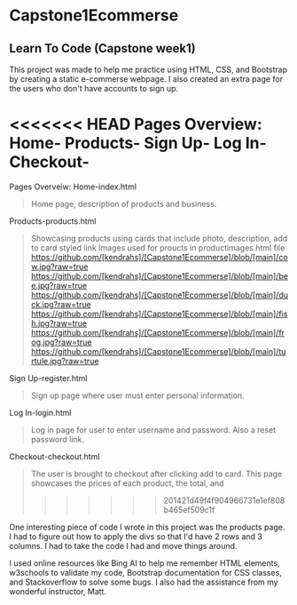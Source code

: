 # Capstone1Ecommerse
Learn To Code (Capstone week1)
---
This project was made to help me practice using HTML, CSS, and Bootstrap by creating a static e-commerse webpage. I also created an extra page for the users who don't have accounts to sign up.

<<<<<<< HEAD
Pages Overview:
Home- 
Products- 
Sign Up- 
Log In- 
Checkout- 
=======
Pages Overveiw:
Home-index.html
>Home page, description of products and business.

Products-products.html
>Showcasing products using cards that include photo, description, add to card styled link
Images used for proucts in productimages.html file
https://github.com/[kendrahs]/[Capstone1Ecommerse]/blob/[main]/cow.jpg?raw=true
https://github.com/[kendrahs]/[Capstone1Ecommerse]/blob/[main]/bee.jpg?raw=true
https://github.com/[kendrahs]/[Capstone1Ecommerse]/blob/[main]/duck.jpg?raw=true
https://github.com/[kendrahs]/[Capstone1Ecommerse]/blob/[main]/fish.jpg?raw=true
https://github.com/[kendrahs]/[Capstone1Ecommerse]/blob/[main]/frog.jpg?raw=true
https://github.com/[kendrahs]/[Capstone1Ecommerse]/blob/[main]/turtule.jpg?raw=true

Sign Up-register.html
>Sign up page where user must enter personal information.

Log In-login.html
>Log in page for user to enter username and password. Also a reset password link.

Checkout-checkout.html
>The user is brought to checkout after clicking add to card. This page showcases the prices of each product, the total, and 
>>>>>>> 201421d49f4f904966731e1ef808b465ef509c1f





One interesting piece of code I wrote in this project was the products page. I had to figure out how to apply the divs so that I'd have 2 rows and 3 columns. I had to take the code I had and move things around. 

I used online resources like Bing AI to help me remember HTML elements, w3schools to validate my code, Bootstrap documentation for CSS classes, and Stackoverflow to solve some bugs. I also had the assistance from my wonderful instructor, Matt.
